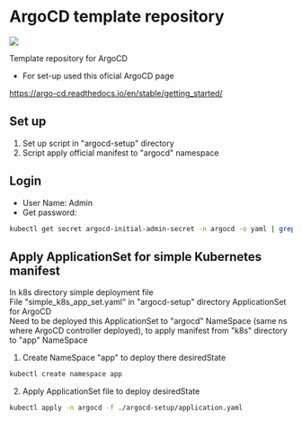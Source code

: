 <h1>ArgoCD template repository</h1>
<img src="https://github.com/Joska99/ArgoCD/blob/main/diagram.drawio.svg">

Template repository for ArgoCD</br>

- For set-up used this oficial ArgoCD page

https://argo-cd.readthedocs.io/en/stable/getting_started/

## Set up

1. Set up script in "argocd-setup" directory 
2. Script apply official manifest to "argocd" namespace

## Login

- User Name: Admin
- Get password:
```bash
kubectl get secret argocd-initial-admin-secret -n argocd -o yaml | grep password: | awk '{print $2}' | base64 --decode
```

## Apply ApplicationSet for simple Kubernetes manifest

<p>
In k8s directory simple deployment file </br>
File "simple_k8s_app_set.yaml" in "argocd-setup" directory ApplicationSet for ArgoCD</br>
Need to be deployed this ApplicationSet to "argocd" NameSpace (same ns where ArgoCD controller deployed), to apply manifest from "k8s" directory to "app" NameSpace
</p>

1. Create NameSpace "app" to deploy there desiredState
```bash
kubectl create namespace app
```
2. Apply ApplicationSet file to deploy desiredState
```bash
kubectl apply -n argocd -f ./argocd-setup/application.yaml
```